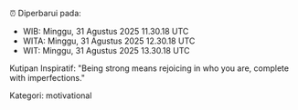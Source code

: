 ⏰ Diperbarui pada:
- WIB: Minggu, 31 Agustus 2025 11.30.18 UTC
- WITA: Minggu, 31 Agustus 2025 12.30.18 UTC
- WIT: Minggu, 31 Agustus 2025 13.30.18 UTC

Kutipan Inspiratif:
"Being strong means rejoicing in who you are, complete with imperfections."


Kategori: motivational

